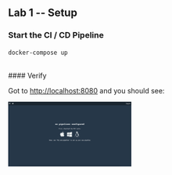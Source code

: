## Lab 1 -- Setup

### Start the CI / CD Pipeline

```
docker-compose up
```

<br>
#### Verify

Got to [http://localhost:8080](http://localhost:8080) and you should see:

<img src="resources/lab1-verification.png" width="50%"></img>